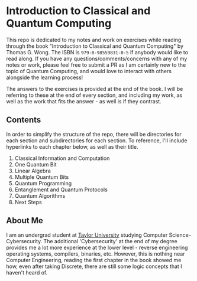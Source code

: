 # Introduction to Classical and Quantum Computing

This repo is dedicated to my notes and work on exercises while reading through the book "Introduction to Classical and Quantum Computing" by Thomas G. Wong. The ISBN is `979-8-98559831-0-5` if anybody would like to read along. If you have any questions/comments/concerns with any of my notes or work, please feel free to submit a PR as I am certainly new to the topic of Quantum Computing, and would love to interact with others alongside the learning process!

The answers to the exercises is provided at the end of the book. I will be referring to these at the end of every section, and including my work, as well as the work that fits the answer - as well is if they contrast.

## Contents
In order to simplify the structure of the repo, there will be directories for each section and subdirectories for each section. To reference, I'll include hyperlinks to each chapter below, as well as their title.

1. Classical Information and Computation
2. One Quantum Bit
3. Linear Algebra
4. Multiple Quantum Bits
5. Quantum Programming
6. Entanglement and Quantum Protocols
7. Quantum Algorithms
8. Next Steps

## About Me

I am an undergrad student at [Taylor University](https://taylor.edu) studying Computer Science-Cybersecurity. The additional 'Cybersecurity' at the end of my degree provides me a lot more experience at the lower level - reverse engineering operating systems, compilers, binaries, etc. However, this is nothing near Computer Engineering, reading the first chapter in the book showed me how, even after taking Discrete, there are still some logic concepts that I haven't heard of.
